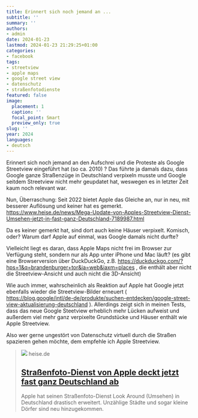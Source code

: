 ```yaml
---
title: Erinnert sich noch jemand an ...
subtitle: ''
summary: ''
authors:
- admin
date: 2024-01-23
lastmod: 2024-01-23 21:29:25+01:00
categories:
- facebook
tags:
- streetview
- apple maps
- google street view
- datenschutz
- straßenfotodienste
featured: false
image:
  placement: 1
  caption: ''
  focal_point: Smart
  preview_only: true
slug: ''
year: 2024
languages:
- deutsch
---
```


Erinnert sich noch jemand an den Aufschrei und die Proteste als Google Streetview eingeführt hat (so ca. 2010) ? Das führte ja damals dazu, dass Google ganze Straßenzüge in Deutschland verpixeln musste und Google seitdem Streetview nicht mehr geupdatet hat, weswegen es in letzter Zeit kaum noch relevant war.

Nun, Überraschung: Seit 2022 bietet Apple das Gleiche an, nur in neu, mit besserer Auflösung und keiner hat es gemerkt. https://www.heise.de/news/Mega-Update-von-Apples-Streetview-Dienst-Umsehen-jetzt-in-fast-ganz-Deutschland-7189987.html

Da es keiner gemerkt hat, sind dort auch keine Häuser verpixelt. Komisch, oder? Warum darf Apple auf einmal, was Google damals nicht durfte? 

Vielleicht liegt es daran, dass Apple Maps nicht frei im Browser zur Verfügung steht, sondern nur als App unter iPhone und Mac läuft? (es gibt eine Browserversion über DuckDuckGo, z.B. https://duckduckgo.com/?hps=1&q=brandenburger+tor&ia=web&iaxm=places , die enthält aber nicht die Streetview-Ansicht und auch nicht die 3D-Ansicht)

Wie auch immer, wahrscheinlich als Reaktion auf Apple hat Google jetzt ebenfalls wieder die Streetview-Bilder erneuert ( https://blog.google/intl/de-de/produkte/suchen-entdecken/google-street-view-aktualisierung-deutschland ). Allerdings zeigt sich in meinen Tests, dass das neue Google Steetview erheblich mehr Lücken aufweist und außerdem viel mehr ganz verpixelte Grundstücke und Häuser enthält wie Apple Streetview. 

Also wer gerne ungestört von Datenschutz virtuell durch die Straßen spazieren gehen möchte, dem empfehle ich Apple Streetview.
> [![](https://heise.cloudimg.io/bound/1200x1200/q85.png-lossy-85.webp-lossy-85.foil1/_www-heise-de_/imgs/18/3/5/8/1/9/1/2/Bildschirmfoto_2022-07-26_um_10.09.57-69060db5f5605054.png)](https://www.heise.de/news/Mega-Update-von-Apples-Streetview-Dienst-Umsehen-jetzt-in-fast-ganz-Deutschland-7189987.html)
> heise.de
> ## [Straßenfoto-Dienst von Apple deckt jetzt fast ganz Deutschland ab](https://www.heise.de/news/Mega-Update-von-Apples-Streetview-Dienst-Umsehen-jetzt-in-fast-ganz-Deutschland-7189987.html)
>
>Apple hat seinen Straßenfoto-Dienst Look Around (Umsehen) in Deutschland drastisch erweitert. Unzählige Städte und sogar kleine Dörfer sind neu hinzugekommen.